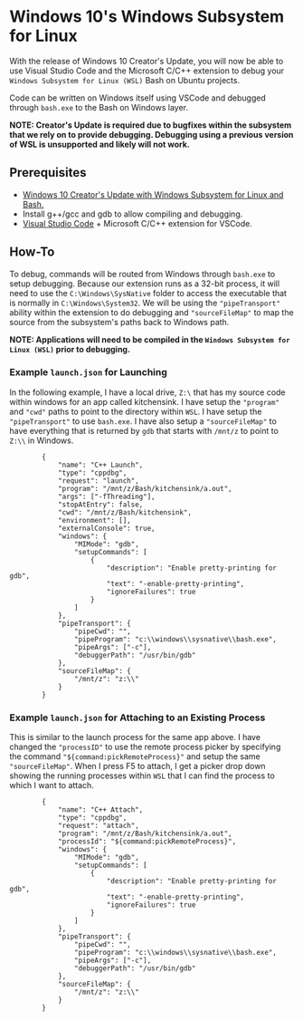 # Windows 10's Windows Subsystem for Linux
With the release of Windows 10 Creator's Update, you will now be able to use Visual Studio Code and the Microsoft C/C++ extension to debug your `Windows Subsystem for Linux (WSL)` Bash on Ubuntu projects.

Code can be written on Windows itself using VSCode and debugged through `bash.exe` to the Bash on Windows layer. 

**NOTE: Creator's Update is required due to bugfixes within the subsystem that we rely on to provide debugging. Debugging using a previous version of WSL is unsupported and likely will not work.**

## Prerequisites
* [Windows 10 Creator's Update with Windows Subsystem for Linux and Bash.](https://msdn.microsoft.com/en-us/commandline/wsl/install_guide)
* Install g++/gcc and gdb to allow compiling and debugging.
* [Visual Studio Code](https://code.visualstudio.com) + Microsoft C/C++ extension for VSCode.

## How-To
To debug, commands will be routed from Windows through `bash.exe` to setup debugging. Because our extension runs as a 32-bit process, it will need to use the `C:\Windows\SysNative` folder to access the executable that is normally in `C:\Windows\System32`. We will be using the `"pipeTransport"` ability within the extension to do debugging and `"sourceFileMap"` to map the source from the subsystem's paths back to Windows path. 

**NOTE: Applications will need to be compiled in the `Windows Subsystem for Linux (WSL)` prior to debugging.**

### Example `launch.json` for Launching

In the following example, I have a local drive, `Z:\` that has my source code within windows for an app called kitchensink. I have setup the `"program"` and `"cwd"` paths to point to the directory within `WSL`. I have setup the `"pipeTransport"` to use `bash.exe`. I have also setup a `"sourceFileMap"` to have everything that is returned by `gdb` that starts with `/mnt/z` to point to `Z:\\` in Windows.

```
        {
            "name": "C++ Launch",
            "type": "cppdbg",
            "request": "launch",
            "program": "/mnt/z/Bash/kitchensink/a.out",
            "args": ["-fThreading"],
            "stopAtEntry": false,
            "cwd": "/mnt/z/Bash/kitchensink",
            "environment": [],
            "externalConsole": true,
            "windows": {
                "MIMode": "gdb",
                "setupCommands": [
                    {
                        "description": "Enable pretty-printing for gdb",
                        "text": "-enable-pretty-printing",
                        "ignoreFailures": true
                    }
                ]
            }, 
            "pipeTransport": {
                "pipeCwd": "",
                "pipeProgram": "c:\\windows\\sysnative\\bash.exe",
                "pipeArgs": ["-c"],
                "debuggerPath": "/usr/bin/gdb"
            },
            "sourceFileMap": {
                "/mnt/z": "z:\\"
            }
        }
```

### Example `launch.json` for Attaching to an Existing Process

This is similar to the launch process for the same app above. I have changed the `"processID"` to use the remote process picker by specifying the command `"${command:pickRemoteProcess}"` and setup the same `"sourceFileMap"`. When I press F5 to attach, I get a picker drop down showing the running processes within `WSL` that I can find the process to which I want to attach.

```
        {
            "name": "C++ Attach",
            "type": "cppdbg",
            "request": "attach",
            "program": "/mnt/z/Bash/kitchensink/a.out",
            "processId": "${command:pickRemoteProcess}",
            "windows": {
                "MIMode": "gdb",
                "setupCommands": [
                    {
                        "description": "Enable pretty-printing for gdb",
                        "text": "-enable-pretty-printing",
                        "ignoreFailures": true
                    }
                ]
            },
            "pipeTransport": {
                "pipeCwd": "",
                "pipeProgram": "c:\\windows\\sysnative\\bash.exe",
                "pipeArgs": ["-c"],
                "debuggerPath": "/usr/bin/gdb"
            },
            "sourceFileMap": {
                "/mnt/z": "z:\\"
            }
        }
```


